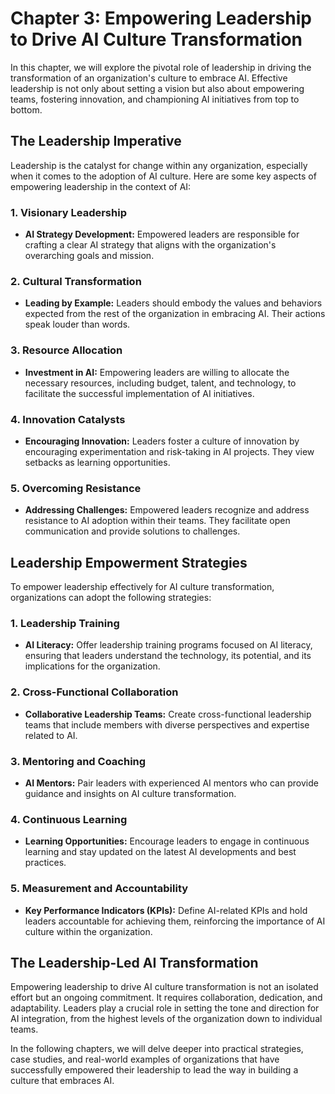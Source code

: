 Chapter 3: Empowering Leadership to Drive AI Culture Transformation
===================================================================

In this chapter, we will explore the pivotal role of leadership in driving the transformation of an organization's culture to embrace AI. Effective leadership is not only about setting a vision but also about empowering teams, fostering innovation, and championing AI initiatives from top to bottom.

The Leadership Imperative
-------------------------

Leadership is the catalyst for change within any organization, especially when it comes to the adoption of AI culture. Here are some key aspects of empowering leadership in the context of AI:

### 1. **Visionary Leadership**

* **AI Strategy Development:** Empowered leaders are responsible for crafting a clear AI strategy that aligns with the organization's overarching goals and mission.

### 2. **Cultural Transformation**

* **Leading by Example:** Leaders should embody the values and behaviors expected from the rest of the organization in embracing AI. Their actions speak louder than words.

### 3. **Resource Allocation**

* **Investment in AI:** Empowering leaders are willing to allocate the necessary resources, including budget, talent, and technology, to facilitate the successful implementation of AI initiatives.

### 4. **Innovation Catalysts**

* **Encouraging Innovation:** Leaders foster a culture of innovation by encouraging experimentation and risk-taking in AI projects. They view setbacks as learning opportunities.

### 5. **Overcoming Resistance**

* **Addressing Challenges:** Empowered leaders recognize and address resistance to AI adoption within their teams. They facilitate open communication and provide solutions to challenges.

Leadership Empowerment Strategies
---------------------------------

To empower leadership effectively for AI culture transformation, organizations can adopt the following strategies:

### 1. **Leadership Training**

* **AI Literacy:** Offer leadership training programs focused on AI literacy, ensuring that leaders understand the technology, its potential, and its implications for the organization.

### 2. **Cross-Functional Collaboration**

* **Collaborative Leadership Teams:** Create cross-functional leadership teams that include members with diverse perspectives and expertise related to AI.

### 3. **Mentoring and Coaching**

* **AI Mentors:** Pair leaders with experienced AI mentors who can provide guidance and insights on AI culture transformation.

### 4. **Continuous Learning**

* **Learning Opportunities:** Encourage leaders to engage in continuous learning and stay updated on the latest AI developments and best practices.

### 5. **Measurement and Accountability**

* **Key Performance Indicators (KPIs):** Define AI-related KPIs and hold leaders accountable for achieving them, reinforcing the importance of AI culture within the organization.

The Leadership-Led AI Transformation
------------------------------------

Empowering leadership to drive AI culture transformation is not an isolated effort but an ongoing commitment. It requires collaboration, dedication, and adaptability. Leaders play a crucial role in setting the tone and direction for AI integration, from the highest levels of the organization down to individual teams.

In the following chapters, we will delve deeper into practical strategies, case studies, and real-world examples of organizations that have successfully empowered their leadership to lead the way in building a culture that embraces AI.
